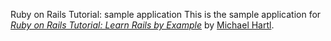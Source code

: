 Ruby on Rails Tutorial: sample application
This is the sample application for
[*Ruby on Rails Tutorial: Learn Rails by Example*](http://railstutorial.org/) by [Michael Hartl](http://michaelhartl.com/).
